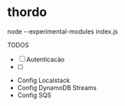# thordo

node --experimental-modules index.js

TODOS

- [ ] Autenticacão
- [ ] 


- Config Localstack
- Config DynamoDB Streams
- Config SQS